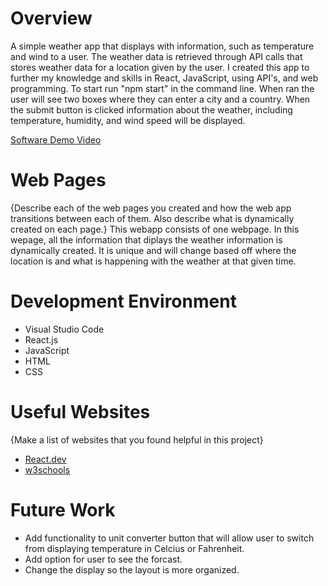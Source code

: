 # Overview

A simple weather app that displays with information, such as temperature and wind to a user. The weather data is retrieved through API calls that stores weather data for a location given by the user. I created this app to further my knowledge and skills in React, JavaScript, using API's, and web programming. To start run "npm start" in the command line. When ran the user will see two boxes where they can enter a city and a country. When the submit button is clicked information about the weather, including temperature, humidity, and wind speed will be displayed. 

[Software Demo Video](http://youtube.link.goes.here)

# Web Pages

{Describe each of the web pages you created and how the web app transitions between each of them.  Also describe what is dynamically created on each page.}
This webapp consists of one webpage. In this wepage, all the information that diplays the weather information is dynamically created. It is unique and will change based off where the location is and what is happening with the weather at that given time. 

# Development Environment

* Visual Studio Code
* React.js
* JavaScript
* HTML
* CSS

# Useful Websites

{Make a list of websites that you found helpful in this project}
* [React.dev](https://react.dev/learn)
* [w3schools](https://www.w3schools.com/react/default.asp)

# Future Work

* Add functionality to unit converter button that will allow user to switch from displaying temperature in Celcius or Fahrenheit.
* Add option for user to see the forcast.
* Change the display so the layout is more organized.
